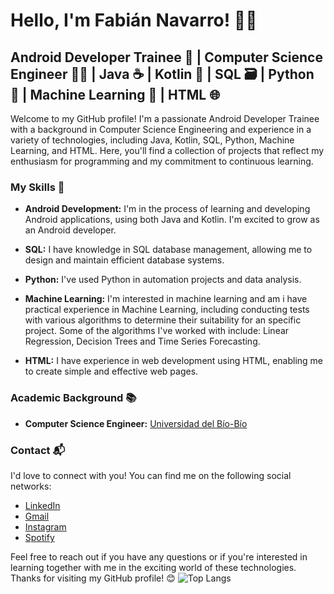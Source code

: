

# Hello, I'm Fabián Navarro! 👋🏼
## Android Developer Trainee 📱 | Computer Science Engineer 👨‍💻 | Java ☕ | Kotlin 🎯 | SQL 🗃️ | Python 🐍 | Machine Learning 🤖 | HTML 🌐

Welcome to my GitHub profile! I'm a passionate Android Developer Trainee with a background in Computer Science Engineering and experience in a variety of technologies, including Java, Kotlin, SQL, Python, Machine Learning, and HTML. Here, you'll find a collection of projects that reflect my enthusiasm for programming and my commitment to continuous learning.

### My Skills 🚀

- **Android Development:** I'm in the process of learning and developing Android applications, using both Java and Kotlin. I'm excited to grow as an Android developer.

- **SQL:** I have knowledge in SQL database management, allowing me to design and maintain efficient database systems.

- **Python:** I've used Python in automation projects and data analysis.

- **Machine Learning:** I'm interested in machine learning and am 
i have practical experience in Machine Learning, including conducting tests with various algorithms to determine their suitability for an specific project. Some of the algorithms I've worked with include: Linear Regression, Decision Trees and Time Series Forecasting.

- **HTML:** I have experience in web development using HTML, enabling me to create simple and effective web pages.

### Academic Background 📚

- **Computer Science Engineer:** [Universidad del Bío-Bío](https://www.ubiobio.cl/w/)

### Contact 📬

I'd love to connect with you! You can find me on the following social networks:

- [LinkedIn](https://www.linkedin.com/in/fabi%C3%A1n-navarro-5745b8227/)
- [Gmail](contactofnavarro@gmail.com)
- [Instagram](https://www.instagram.com/fabian.navarro7/)
- [Spotify](https://open.spotify.com/show/6U6drJrYywkYcF9D18hzHM?si=8e4b255fd39d4fb5&nd=1)

Feel free to reach out if you have any questions or if you're interested in learning together with me in the exciting world of these technologies. Thanks for visiting my GitHub profile! 😊
![Top Langs](https://github-readme-stats.vercel.app/api/top-langs/?username=fanavar&langs_count=8)
